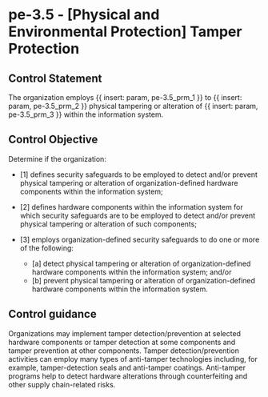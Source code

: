 # pe-3.5 - \[Physical and Environmental Protection\] Tamper Protection

## Control Statement

The organization employs {{ insert: param, pe-3.5_prm_1 }} to {{ insert: param, pe-3.5_prm_2 }} physical tampering or alteration of {{ insert: param, pe-3.5_prm_3 }} within the information system.

## Control Objective

Determine if the organization:

- \[1\] defines security safeguards to be employed to detect and/or prevent physical tampering or alteration of organization-defined hardware components within the information system;

- \[2\] defines hardware components within the information system for which security safeguards are to be employed to detect and/or prevent physical tampering or alteration of such components;

- \[3\] employs organization-defined security safeguards to do one or more of the following:

  - \[a\] detect physical tampering or alteration of organization-defined hardware components within the information system; and/or
  - \[b\] prevent physical tampering or alteration of organization-defined hardware components within the information system.

## Control guidance

Organizations may implement tamper detection/prevention at selected hardware components or tamper detection at some components and tamper prevention at other components. Tamper detection/prevention activities can employ many types of anti-tamper technologies including, for example, tamper-detection seals and anti-tamper coatings. Anti-tamper programs help to detect hardware alterations through counterfeiting and other supply chain-related risks.
